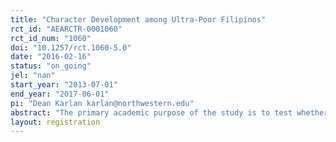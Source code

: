 ```yaml
---
title: "Character Development among Ultra-Poor Filipinos"
rct_id: "AEARCTR-0001060"
rct_id_num: "1060"
doi: "10.1257/rct.1060-5.0"
date: "2016-02-16"
status: "on_going"
jel: "nan"
start_year: "2013-07-01"
end_year: "2017-06-01"
pi: "Dean Karlan karlan@northwestern.edu"
abstract: "The primary academic purpose of the study is to test whether a religious curriculum implemented by a trained pastor network affects secular measures of development. A secondary purpose  of  the  study is to  evaluate  the  effectiveness  of  the health  and  livelihood aspects of the Transform program implemented by International Care Ministries (ICM) in the Philippines."
layout: registration
---
```


